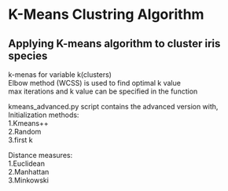 K-Means Clustring Algorithm
===========================
Applying K-means algorithm to cluster iris species
--------------------------------------------------
k-menas for variable k(clusters)  
Elbow method (WCSS)  is used to find optimal k value  
max iterations and k value can be specified in the function 

kmeans_advanced.py script contains the advanced version with,  
Initialization methods:  
1.Kmeans++  
2.Random  
3.first k 
  
Distance measures:  
1.Euclidean  
2.Manhattan  
3.Minkowski  


